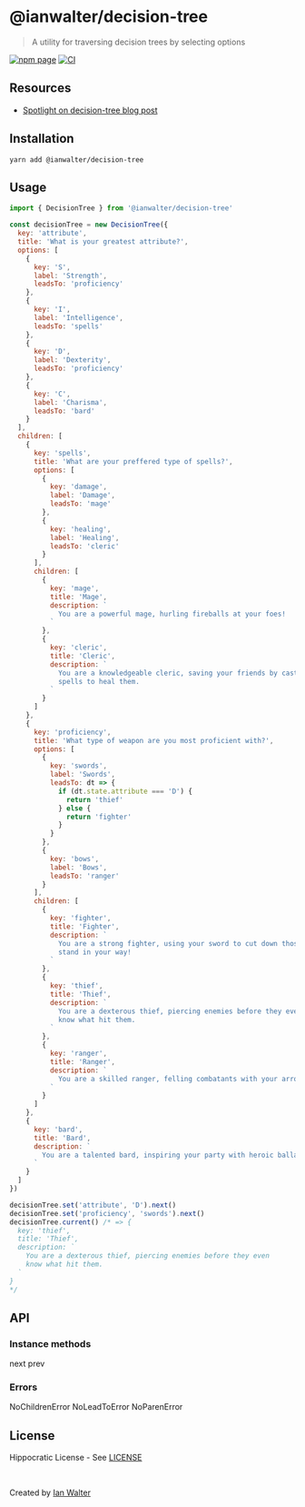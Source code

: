 # @ianwalter/decision-tree
> A utility for traversing decision trees by selecting options

[![npm page][npmImage]][npmUrl]
[![CI][ciImage]][ciUrl]

## Resources

* [Spotlight on decision-tree blog post][postUrl]

## Installation

```console
yarn add @ianwalter/decision-tree
```

## Usage

```js
import { DecisionTree } from '@ianwalter/decision-tree'

const decisionTree = new DecisionTree({
  key: 'attribute',
  title: 'What is your greatest attribute?',
  options: [
    {
      key: 'S',
      label: 'Strength',
      leadsTo: 'proficiency'
    },
    {
      key: 'I',
      label: 'Intelligence',
      leadsTo: 'spells'
    },
    {
      key: 'D',
      label: 'Dexterity',
      leadsTo: 'proficiency'
    },
    {
      key: 'C',
      label: 'Charisma',
      leadsTo: 'bard'
    }
  ],
  children: [
    {
      key: 'spells',
      title: 'What are your preffered type of spells?',
      options: [
        {
          key: 'damage',
          label: 'Damage',
          leadsTo: 'mage'
        },
        {
          key: 'healing',
          label: 'Healing',
          leadsTo: 'cleric'
        }
      ],
      children: [
        {
          key: 'mage',
          title: 'Mage',
          description: `
            You are a powerful mage, hurling fireballs at your foes!
          `
        },
        {
          key: 'cleric',
          title: 'Cleric',
          description: `
            You are a knowledgeable cleric, saving your friends by casting
            spells to heal them.
          `
        }
      ]
    },
    {
      key: 'proficiency',
      title: 'What type of weapon are you most proficient with?',
      options: [
        {
          key: 'swords',
          label: 'Swords',
          leadsTo: dt => {
            if (dt.state.attribute === 'D') {
              return 'thief'
            } else {
              return 'fighter'
            }
          }
        },
        {
          key: 'bows',
          label: 'Bows',
          leadsTo: 'ranger'
        }
      ],
      children: [
        {
          key: 'fighter',
          title: 'Fighter',
          description: `
            You are a strong fighter, using your sword to cut down those who
            stand in your way!
          `
        },
        {
          key: 'thief',
          title: 'Thief',
          description: `
            You are a dexterous thief, piercing enemies before they even
            know what hit them.
          `
        },
        {
          key: 'ranger',
          title: 'Ranger',
          description: `
            You are a skilled ranger, felling combatants with your arrows.
          `
        }
      ]
    },
    {
      key: 'bard',
      title: 'Bard',
      description: `
        You are a talented bard, inspiring your party with heroic ballads.
      `
    }
  ]
})

decisionTree.set('attribute', 'D').next()
decisionTree.set('proficiency', 'swords').next()
decisionTree.current() /* => {
  key: 'thief',
  title: 'Thief',
  description: `
    You are a dexterous thief, piercing enemies before they even
    know what hit them.
  `
}
*/
```

## API

### Instance methods

next
prev

### Errors

NoChildrenError
NoLeadToError
NoParenError

## License

Hippocratic License - See [LICENSE][licenseUrl]

&nbsp;

Created by [Ian Walter](https://ianwalter.dev)

[npmImage]: https://img.shields.io/npm/v/@ianwalter/decision-tree.svg
[npmUrl]: https://www.npmjs.com/package/@ianwalter/decision-tree
[ciImage]: https://github.com/ianwalter/decision-tree/workflows/CI/badge.svg
[ciUrl]: https://github.com/ianwalter/decision-tree/actions
[postUrl]: https://ianwalter.dev/spotlight-on-decision-tree
[licenseUrl]: https://github.com/ianwalter/decision-tree/blob/master/LICENSE
